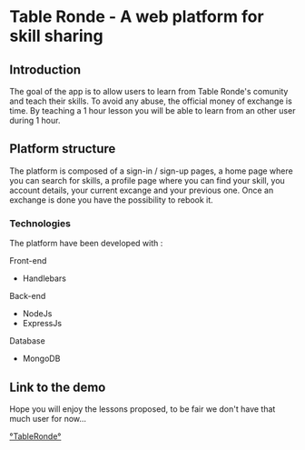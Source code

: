 # Table Ronde - A web platform for skill sharing

## Introduction
The goal of the app is to allow users to learn from Table Ronde's comunity and teach their skills.
To avoid any abuse, the official money of exchange is time. By teaching a 1 hour lesson you will be able to learn from an other user during 1 hour.

## Platform structure

The platform is composed of a sign-in / sign-up pages, a home page where you can search for skills, a profile page where you can find your skill, you account details, your current excange and your previous one.
Once an exchange is done you have the possibility to rebook it.

### Technologies
The platform have been developed with :

Front-end
* Handlebars

Back-end
* NodeJs
* ExpressJs

Database
* MongoDB

## Link to the demo
Hope you will enjoy the lessons proposed, to be fair we don't have that much user for now...

[°TableRonde°](https://table-ronde.herokuapp.com/auth/signin)